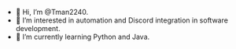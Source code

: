 - 👋 Hi, I’m @Tman2240.
- 👀 I’m interested in automation and Discord integration in software development.
- 🌱 I’m currently learning Python and Java.
